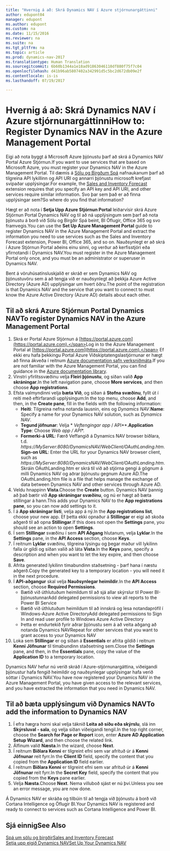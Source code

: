 ```yaml
---
title: "Hvernig á að: Skrá Dynamics NAV í Azure stjórnunargáttinni"
author: edupont04
manager: edupont
ms.author: edupont
ms.custom: na
ms.date: 11/15/2016
ms.reviewer: na
ms.suite: na
ms.tgt_pltfrm: na
ms.topic: article
ms.prod: dynamics-nav-2017
ms.translationtype: Human Translation
ms.sourcegitcommit: 6b60b1344a1e18ad91863046110df880f75f7c04
ms.openlocfilehash: d41b96ab5807402a342991d5c5bc2d672db09e2f
ms.contentlocale: is-is
ms.lasthandoff: 07/19/2017

---
```

# <a name="how-to-register-dynamics-nav-in-the-azure-management-portal"></a><span data-ttu-id="b4c99-102">Hvernig á að: Skrá Dynamics NAV í Azure stjórnunargáttinni</span><span class="sxs-lookup"><span data-stu-id="b4c99-102">How to: Register Dynamics NAV in the Azure Management Portal</span></span>
<span data-ttu-id="b4c99-103">Eigi að nota byggt á Microsoft Azure þjónustu þarf að skrá á Dynamics NAV Portal Azure Stjórnun.</span><span class="sxs-lookup"><span data-stu-id="b4c99-103">If you want to use services that are based on Microsoft Azure, you must register your Dynamics NAV in the Azure Management Portal.</span></span> <span data-ttu-id="b4c99-104">Til dæmis á [Sölu og Birgðum Spá](ui-extensions-sales-forecast.md) nafnaukanum þarf að tilgreina API lykillinn og API URI og annarri þjónustu microsoft krefjast svipaðar upplýsingar.</span><span class="sxs-lookup"><span data-stu-id="b4c99-104">For example, the [Sales and Inventory Forecast](ui-extensions-sales-forecast.md) extension requires that you specify an API key and API URI, and other services require similar information.</span></span> <span data-ttu-id="b4c99-105">Svo þar sem það er að finna upplýsingar sem?</span><span class="sxs-lookup"><span data-stu-id="b4c99-105">So where do you find that information?</span></span>

<span data-ttu-id="b4c99-106">Hægt er að nota í **Setja Upp Azure Stjórnun Portal** leiðarvísir skrá Azure Stjórnun Portal Dynamics NAV og til að ná upplýsingum sem þarf að nota þjónustu á borð við Sölu og Birgðir Spá beint, BI Öflugir, Office 365 og svo framvegis.</span><span class="sxs-lookup"><span data-stu-id="b4c99-106">You can use the **Set Up Azure Management Portal** guide to register Dynamics NAV in the Azure Management Portal and extract the information you need to use services such as the Sales and Inventory Forecast extension, Power BI, Office 365, and so on.</span></span> <span data-ttu-id="b4c99-107">Nauðsynlegt er að skrá í Azure Stjórnun Portal aðeins einu sinni, og verður að kerfisstjóri eða yfirnotandi í Dynamics NAV.</span><span class="sxs-lookup"><span data-stu-id="b4c99-107">You must register in the Azure Management Portal only once, and you must be an administrator or superuser in Dynamics NAV.</span></span>

<span data-ttu-id="b4c99-108">Bent á vöruhúsatínsluskjalið er skráð er sem Dynamics NAV og þjónustuvöru sem á að tengja við er nauðsynlegt að þekkja Azure Active Directory (Azure AD) upplýsingar um hvert öðru.</span><span class="sxs-lookup"><span data-stu-id="b4c99-108">The point of the registration is that Dynamics NAV and the service that you want to connect to must know the Azure Active Directory (Azure AD) details about each other.</span></span>

## <a name="to-register-dynamics-nav-in-the-azure-management-portal"></a><span data-ttu-id="b4c99-109">Til að skrá Azure Stjórnun Portal Dynamics NAV</span><span class="sxs-lookup"><span data-stu-id="b4c99-109">To register Dynamics NAV in the Azure Management Portal</span></span>
1. <span data-ttu-id="b4c99-110">Skrá er Portal Azure Stjórnun á [https://portal.azure.com](https://portal.azure.com).</span><span class="sxs-lookup"><span data-stu-id="b4c99-110">Log in to the Azure Management Portal at [https://portal.azure.com](https://portal.azure.com).</span></span>
    <span data-ttu-id="b4c99-111">Ef ekki eru hafa þekkingu Portal Azure Viðskiptatengslastjórnunar er hægt að finna ákveða í reitnum [Azure documentation safn verksniðmáta](https://azure.microsoft.com/en-us/documentation/articles).</span><span class="sxs-lookup"><span data-stu-id="b4c99-111">If you are not familiar with the Azure Management Portal, you can find guidance in the [Azure documentation library](https://azure.microsoft.com/en-us/documentation/articles).</span></span>
2. <span data-ttu-id="b4c99-112">Vinstri yfirlitssvæðinu velja **Fleiri þjónustu**, og síðan valið **App skráningar**.</span><span class="sxs-lookup"><span data-stu-id="b4c99-112">In the left navigation pane, choose **More services**, and then choose **App registrations**.</span></span>
3. <span data-ttu-id="b4c99-113">Efsta valmyndinni velja **bæta Við**, og síðan á **Stofna svæðinu**, fyllt út í reiti með eftirfarandi upplýsingum:</span><span class="sxs-lookup"><span data-stu-id="b4c99-113">In the top menu, choose **Add**, and then, in the **Create pane**, fill in the fields with the following information:</span></span>
    - <span data-ttu-id="b4c99-114">**Heiti**: Tilgreina nefna notanda lausnin, eins og *Dynamics NAV*.</span><span class="sxs-lookup"><span data-stu-id="b4c99-114">**Name**: Specify a name for your Dynamics NAV solution, such as *Dynamics NAV*.</span></span>
    - <span data-ttu-id="b4c99-115">**Tegund jöfnunar**: Velja * *Veftengingar app* / API**.</span><span class="sxs-lookup"><span data-stu-id="b4c99-115">**Application Type**: Choose **Web app* / API**.</span></span>
    - <span data-ttu-id="b4c99-116">**Formerki-á URL**: Færð Veffangið á Dynamics NAV browser biðlara, t.d. *https://MyServer:8080/DynamicsNAV/WebClient/OAuthLanding.htm*.</span><span class="sxs-lookup"><span data-stu-id="b4c99-116">**Sign-on URL**: Enter the URL for your Dynamics NAV browser client, such as *https://MyServer:8080/DynamicsNAV/WebClient/OAuthLanding.htm*.</span></span>
        <span data-ttu-id="b4c99-117">Skráin OAuthLanding.htm er skrá til við að stjórna gengi á gögnum á milli Dynamics NAV og aðrar þjónustu gegnum Azure AD.</span><span class="sxs-lookup"><span data-stu-id="b4c99-117">The OAuthLanding.htm file is a file that helps manage the exchange of data between Dynamics NAV and other services through Azure AD.</span></span>
4. <span data-ttu-id="b4c99-118">Veldu hnappinn **Vista**.</span><span class="sxs-lookup"><span data-stu-id="b4c99-118">Choose the **Create** button.</span></span>
    <span data-ttu-id="b4c99-119">Dynamics NAV þannig að það bætir við **App skráningar svæðinu**, og nú er hægt að bæta stillingar á hann.</span><span class="sxs-lookup"><span data-stu-id="b4c99-119">This adds your Dynamics NAV to the **App registrations pane**, so you can now add settings to it.</span></span>
5. <span data-ttu-id="b4c99-120">Í á **App skráningar listi**, velja app á ný.</span><span class="sxs-lookup"><span data-stu-id="b4c99-120">In the **App registrations list**, choose your new app.</span></span> <span data-ttu-id="b4c99-121">Ef þetta ekki opnaður á **Stillingar** er eigi að skoða aðgerð til að opna **Stillingar**.</span><span class="sxs-lookup"><span data-stu-id="b4c99-121">If this does not open the **Settings** pane, you should see an action to open **Settings**.</span></span>
6. <span data-ttu-id="b4c99-122">Í sem **Stillingar** svæðinu í sem **API Aðgang** hlutanum, velja **Lyklar**.</span><span class="sxs-lookup"><span data-stu-id="b4c99-122">In the **Settings** pane, in the **API Access** section, choose **Keys**.</span></span>
7. <span data-ttu-id="b4c99-123">Í reitnum **Lyklar** svæðinu, tilgreina lýsingu og þegar maður vill lykilinn falla úr gildi og síðan valið að láta **Vista**.</span><span class="sxs-lookup"><span data-stu-id="b4c99-123">In the **Keys** pane, specify a description and when you want to let the key expire, and then choose **Save**.</span></span>
8. <span data-ttu-id="b4c99-124">Afrita generated lykilinn tímabundinn staðsetning - þarf hana í næstu aðgerð.</span><span class="sxs-lookup"><span data-stu-id="b4c99-124">Copy the generated key to a temporary location - you will need it in the next procedure.</span></span>
9. <span data-ttu-id="b4c99-125">Í **API-aðgangur** skal velja **Nauðsynlegar heimildir**.</span><span class="sxs-lookup"><span data-stu-id="b4c99-125">In the **API Access** section, choose **Required Permissions**.</span></span>
    - <span data-ttu-id="b4c99-126">Bætið við úthlutuðum heimildum til að sjá allar skýrslur til Power BI-þjónustunnar</span><span class="sxs-lookup"><span data-stu-id="b4c99-126">Add delegated permissions to view all reports to the Power BI Service</span></span>
    - <span data-ttu-id="b4c99-127">Bætið við úthlutuðum heimildum til að innskrá og lesa notandaprófíl í Windows-Azure Active Directory</span><span class="sxs-lookup"><span data-stu-id="b4c99-127">Add delegated permissions to Sign In and read user profile to Windows Azure Active Directory</span></span>
    - <span data-ttu-id="b4c99-128">Þetta er endurtekið fyrir aðrar þjónustu sem á að veita aðgang að notanda Dynamics NAV</span><span class="sxs-lookup"><span data-stu-id="b4c99-128">Repeat for other services that you want to grant access to your Dynamics NAV</span></span>
10. <span data-ttu-id="b4c99-129">Loka sem **Stillingar** er og síðan á **Essentials** er afrita gildið í reitnum **Kenni Jöfnunar** til tímabundinn staðsetning sem.</span><span class="sxs-lookup"><span data-stu-id="b4c99-129">Close the **Settings** pane, and then, in the **Essentials** pane, copy the value of the **Application ID** to a temporary location.</span></span>

<span data-ttu-id="b4c99-130">Dynamics NAV hefur nú verið skráð í Azure-stjórnunargáttina, viðeigandi þjónustur hafa fengið heimildir og nauðsynlegar upplýsingar hafa verið sóttar í Dynamics NAV.</span><span class="sxs-lookup"><span data-stu-id="b4c99-130">You have now registered your Dynamics NAV in the Azure Management Portal, you have given access to the relevant services, and you have extracted the information that you need in Dynamics NAV.</span></span>  

## <a name="to-add-the-information-to-dynamics-nav"></a><span data-ttu-id="b4c99-131">Til að bæta upplýsingum við Dynamics NAV</span><span class="sxs-lookup"><span data-stu-id="b4c99-131">To add the information to Dynamics NAV</span></span>
1. <span data-ttu-id="b4c99-132">Í efra hægra horni skal velja táknið **Leita að síðu eða skýrslu**, slá inn **Skýrsluval - sala**, og velja síðan viðeigandi tengil.</span><span class="sxs-lookup"><span data-stu-id="b4c99-132">In the top right corner, choose the **Search for Page or Report** icon, enter **Azure AD Application Setup Wizard**, and then choose the related link.</span></span>
2. <span data-ttu-id="b4c99-133">Álfinum valið **Næsta**.</span><span class="sxs-lookup"><span data-stu-id="b4c99-133">In the wizard, choose **Next**.</span></span>
3. <span data-ttu-id="b4c99-134">Í reitnum **Biðlara Kenni** er tilgreint efni sem var afrituð úr á **Kenni Jöfnunar** reit fyrr.</span><span class="sxs-lookup"><span data-stu-id="b4c99-134">In the **Client ID** field, specify the content that you copied from the **Application ID** field earlier.</span></span>
4. <span data-ttu-id="b4c99-135">Í reitnum **Biðlara Kenni** er tilgreint efni sem var afrituð úr á **Kenni Jöfnunar** reit fyrr.</span><span class="sxs-lookup"><span data-stu-id="b4c99-135">In the **Secret Key** field, specify the content that you copied from the **Keys** pane earlier.</span></span>
5. <span data-ttu-id="b4c99-136">Velja **Næsta**.</span><span class="sxs-lookup"><span data-stu-id="b4c99-136">Choose **Next**.</span></span> <span data-ttu-id="b4c99-137">Nema villuboð sjást er nú því.</span><span class="sxs-lookup"><span data-stu-id="b4c99-137">Unless you see an error message, you are now done.</span></span>

<span data-ttu-id="b4c99-138">Á Dynamics NAV er skráða og tilbúin til að tengja við þjónustu á borð við Cortana Intelligence og Öflugir BI.</span><span class="sxs-lookup"><span data-stu-id="b4c99-138">Your Dynamics NAV is registered and ready to connect to services such as Cortana Intelligence and Power BI.</span></span>

## <a name="see-also"></a><span data-ttu-id="b4c99-139">Sjá einnig</span><span class="sxs-lookup"><span data-stu-id="b4c99-139">See Also</span></span>
[<span data-ttu-id="b4c99-140">Spá um sölu og birgðir</span><span class="sxs-lookup"><span data-stu-id="b4c99-140">Sales and Inventory Forecast</span></span>](ui-extensions-sales-forecast.md)  
[<span data-ttu-id="b4c99-141">Setja upp eigið Dynamics NAV</span><span class="sxs-lookup"><span data-stu-id="b4c99-141">Set Up Your Dynamics NAV</span></span>](setup.md)  

